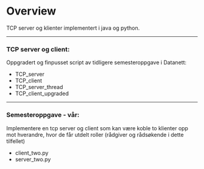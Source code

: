 # Overview

TCP server og klienter implementert i java og python.

---
### TCP server og client:
Oppgradert og finpusset script av tidligere semesteroppgave i Datanett:
- TCP_server
- TCP_client
- TCP_server_thread
- TCP_client_upgraded

---
### Semesteroppgave - vår:
Implementere en tcp server og client som kan være koble to klienter opp mot hverandre, hvor de får utdelt roller (rådgiver og rådsøkende i dette tilfellet)
- client_two.py
- server_two.py
